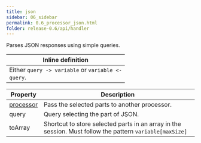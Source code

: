 ```yaml
---
title: json
sidebar: 06_sidebar
permalink: 0.6_processor_json.html
folder: release-0.6/api/handler
---
```


Parses JSON responses using simple queries. 

| Inline definition |
| -------- |
| Either <code>query -&gt; variable</code> or <code>variable &lt;- query</code>. |


| Property | Description |
| ------- | -------- |
| [processor](index.html#processors) | Pass the selected parts to another processor.  |
| query | Query selecting the part of JSON.  |
| toArray | Shortcut to store selected parts in an array in the session. Must follow the pattern <code>variable[maxSize]</code>  |

